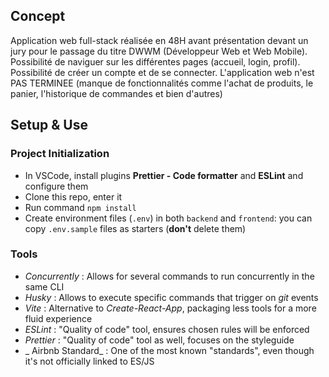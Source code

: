 ## Concept

Application web full-stack réalisée en 48H avant présentation devant un jury pour le passage du titre DWWM (Développeur Web et Web Mobile). 
Possibilité de naviguer sur les différentes pages (accueil, login, profil).
Possibilité de créer un compte et de se connecter.
L'application web n'est PAS TERMINEE (manque de fonctionnalités comme l'achat de produits, le panier, l'historique de commandes et bien d'autres)

## Setup & Use


### Project Initialization

- In VSCode, install plugins **Prettier - Code formatter** and **ESLint** and configure them
- Clone this repo, enter it
- Run command `npm install`
- Create environment files (`.env`) in both `backend` and `frontend`: you can copy `.env.sample` files as starters (**don't** delete them)

### Tools

- _Concurrently_ : Allows for several commands to run concurrently in the same CLI
- _Husky_ : Allows to execute specific commands that trigger on _git_ events
- _Vite_ : Alternative to _Create-React-App_, packaging less tools for a more fluid experience
- _ESLint_ : "Quality of code" tool, ensures chosen rules will be enforced
- _Prettier_ : "Quality of code" tool as well, focuses on the styleguide
- _ Airbnb Standard_ : One of the most known "standards", even though it's not officially linked to ES/JS
